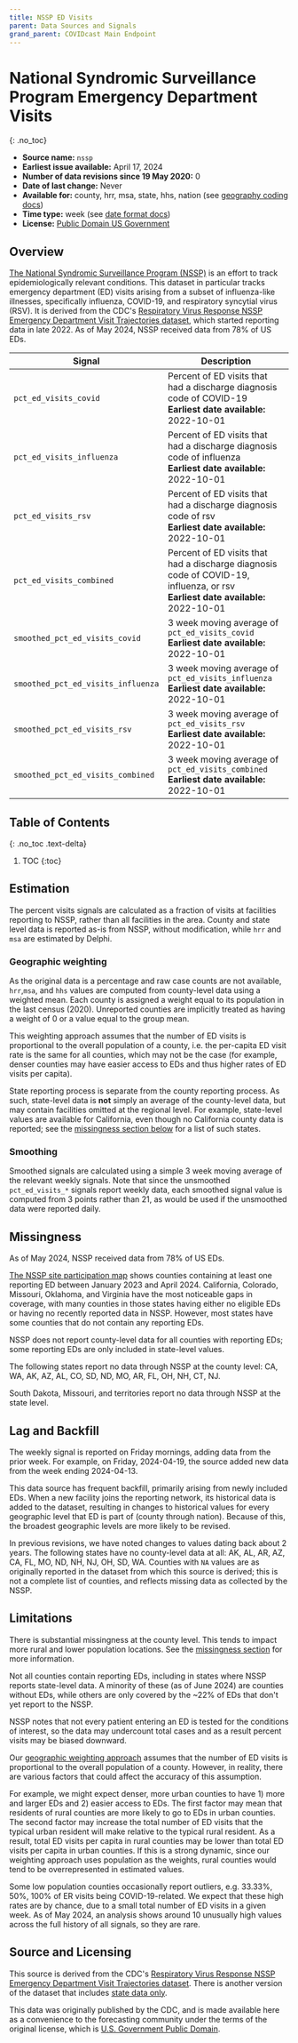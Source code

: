 ```yaml
---
title: NSSP ED Visits
parent: Data Sources and Signals
grand_parent: COVIDcast Main Endpoint
---
```

# National Syndromic Surveillance Program Emergency Department Visits
{: .no_toc}

* **Source name:** `nssp`
* **Earliest issue available:** April 17, 2024
* **Number of data revisions since 19 May 2020:** 0
* **Date of last change:** Never
* **Available for:** county, hrr, msa, state, hhs, nation (see [geography coding docs](../covidcast_geography.md))
* **Time type:** week (see [date format docs](../covidcast_times.md))
* **License:** [Public Domain US Government](https://www.usa.gov/government-works)

## Overview

[The National Syndromic Surveillance Program (NSSP)](https://www.cdc.gov/nssp/php/about/index.html) is an effort to track epidemiologically relevant conditions.
This dataset in particular tracks emergency department (ED) visits arising from a subset of influenza-like illnesses, specifically influenza, COVID-19, and respiratory syncytial virus (RSV).
It is derived from the CDC's [Respiratory Virus Response NSSP Emergency Department Visit Trajectories dataset](https://data.cdc.gov/Public-Health-Surveillance/2023-Respiratory-Virus-Response-NSSP-Emergency-Dep/rdmq-nq56/about_data), which started reporting data in late 2022.
As of May 2024, NSSP received data from 78% of US EDs.

| Signal                          | Description                                                                                                                          |
|---------------------------------|--------------------------------------------------------------------------------------------------------------------------------------|
| `pct_ed_visits_covid`              | Percent of ED visits that had a discharge diagnosis code of COVID-19 <br/> **Earliest date available:** 2022-10-01                      |
| `pct_ed_visits_influenza`          | Percent of ED visits that had a discharge diagnosis code of influenza  <br/> **Earliest date available:** 2022-10-01                 |
| `pct_ed_visits_rsv`                | Percent of ED visits that had a discharge diagnosis code of rsv  <br/> **Earliest date available:** 2022-10-01                       |
| `pct_ed_visits_combined`           | Percent of ED visits that had a discharge diagnosis code of COVID-19, influenza, or rsv   <br/> **Earliest date available:** 2022-10-01 |
| `smoothed_pct_ed_visits_covid`     | 3 week moving average of `pct_ed_visits_covid`  <br/> **Earliest date available:** 2022-10-01                                           |
| `smoothed_pct_ed_visits_influenza` | 3 week moving average of `pct_ed_visits_influenza`   <br/> **Earliest date available:** 2022-10-01                                      |
| `smoothed_pct_ed_visits_rsv`       | 3 week moving average of `pct_ed_visits_rsv`   <br/> **Earliest date available:** 2022-10-01                                            |
| `smoothed_pct_ed_visits_combined`  | 3 week moving average of `pct_ed_visits_combined`   <br/> **Earliest date available:** 2022-10-01                                       |

## Table of Contents
{: .no_toc .text-delta}

1. TOC
{:toc}

## Estimation

The percent visits signals are calculated as a fraction of visits at facilities reporting to NSSP, rather than all facilities in the area.
County and state level data is reported as-is from NSSP, without modification, while `hrr` and `msa` are estimated by Delphi.

### Geographic weighting
As the original data is a percentage and raw case counts are not available, `hrr`,`msa`, and `hhs` values are computed from county-level data using a weighted mean. Each county is assigned a weight equal to its population in the last census (2020). Unreported counties are implicitly treated as having a weight of 0 or a value equal to the group mean.

This weighting approach assumes that the number of ED visits is proportional to the overall population of a county, i.e. the per-capita ED visit rate is the same for all counties, which may not be the case (for example, denser counties may have easier access to EDs and thus higher rates of ED visits per capita).

State reporting process is separate from the county reporting process. As such, state-level data is **not** simply an average of the county-level data, but may contain facilities omitted at the regional level. For example, state-level values are available for California, even though no California county data is reported; see the [missingness section below](#missingness) for a list of such states.

### Smoothing

Smoothed signals are calculated using a simple 3 week moving average of the relevant weekly signals. Note that since the unsmoothed `pct_ed_visits_*` signals report weekly data, each smoothed signal value is computed from 3 points rather than 21, as would be used if the unsmoothed data were reported daily.


## Missingness

As of May 2024, NSSP received data from 78% of US EDs.

[The NSSP site participation map](https://www.cdc.gov/nssp/media/images/2024/04/Participation-with-date.png) shows counties containing at least one reporting ED between January 2023 and April 2024.
California, Colorado, Missouri, Oklahoma, and Virginia have the most noticeable gaps in coverage, with many counties in those states having either no eligible EDs or having no recently reported data in NSSP. However, most states have some counties that do not contain any reporting EDs.

NSSP does not report county-level data for all counties with reporting EDs; some reporting EDs are only included in state-level values.

The following states report no data through NSSP at the county level: CA, WA, AK, AZ, AL, CO, SD, ND, MO, AR, FL, OH, NH, CT, NJ.

South Dakota, Missouri, and territories report no data through NSSP at the state level.


## Lag and Backfill

The weekly signal is reported on Friday mornings, adding data from the prior week.
For example, on Friday, 2024-04-19, the source added new data from the week ending 2024-04-13.

This data source has frequent backfill, primarily arising from newly included EDs. When a new facility joins the reporting network, its historical data is added to the dataset, resulting in changes to historical values for every geographic level that ED is part of (county through nation). Because of this, the broadest geographic levels are more likely to be revised.

In previous revisions, we have noted changes to values dating back about 2 years.
The following states have no county-level data at all: AK, AL, AR, AZ, CA, FL, MO, ND, NH, NJ, OH, SD, WA.
Counties with `NA` values are as originally reported in the dataset from which this source is derived; this is not a complete list of counties, and reflects missing data as collected by the NSSP.


## Limitations

There is substantial missingness at the county level. This tends to impact more rural and lower population locations. See the [missingness section](#missingness) for more information.

Not all counties contain reporting EDs, including in states where NSSP reports state-level data.
A minority of these (as of June 2024) are counties without EDs, while others are only covered by the ~22% of EDs that don't yet report to the NSSP.

NSSP notes that not every patient entering an ED is tested for the conditions of interest, so the data may undercount total cases and as a result percent visits may be biased downward.

Our [geographic weighting approach](#geographic-weighting) assumes that the number of ED visits is proportional to the overall population of a county. However, in reality, there are various factors that could affect the accuracy of this assumption.

For example, we might expect denser, more urban counties to have 1) more and larger EDs and 2) easier access to EDs. The first factor may mean that residents of rural counties are more likely to go to EDs in urban counties. The second factor may increase the total number of ED visits that the typical urban resident will make relative to the typical rural resident.
As a result, total ED visits per capita in rural counties may be lower than total ED visits per capita in urban counties. If this is a strong dynamic, since our weighting approach uses population as the weights, rural counties would tend to be overrepresented in estimated values.

Some low population counties occasionally report outliers, e.g. 33.33%, 50%, 100% of ER visits being COVID-19-related. We expect that these high rates are by chance, due to a small total number of ED visits in a given week. As of May 2024, an analysis shows around 10 unusually high values across the full history of all signals, so they are rare.


## Source and Licensing

This source is derived from the CDC's [Respiratory Virus Response NSSP Emergency Department Visit Trajectories dataset](https://data.cdc.gov/Public-Health-Surveillance/2023-Respiratory-Virus-Response-NSSP-Emergency-Dep/rdmq-nq56/about_data).
There is another version of the dataset that includes [state data only](https://data.cdc.gov/Public-Health-Surveillance/2023-Respiratory-Virus-Response-NSSP-Emergency-Dep/7mra-9cq9/about_data).

This data was originally published by the CDC, and is made available here as a convenience to the forecasting community under the terms of the original license, which is [U.S. Government Public Domain](https://www.usa.gov/government-copyright).
